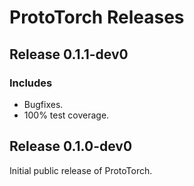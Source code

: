 # ProtoTorch Releases

## Release 0.1.1-dev0

### Includes
  - Bugfixes.
  - 100% test coverage.

## Release 0.1.0-dev0

Initial public release of ProtoTorch.
